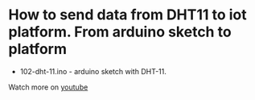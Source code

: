 # How to send data from DHT11 to iot platform. From arduino sketch to platform

- 102-dht-11.ino - arduino sketch with DHT-11.

Watch more on [youtube](https://www.youtube.com/watch?v=k2isHBzxYik&list=PLb9vz8ebECgXBgilNF5UF7j01h2xWS-3I&index=2)